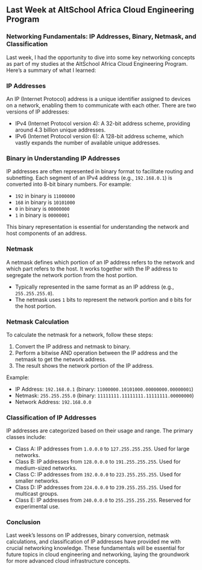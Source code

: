 ## Last Week at AltSchool Africa Cloud Engineering Program

### Networking Fundamentals: IP Addresses, Binary, Netmask, and Classification

Last week, I had the opportunity to dive into some key networking concepts as part of my studies at the AltSchool Africa Cloud Engineering Program. Here’s a summary of what I learned: 

### IP Addresses
An IP (Internet Protocol) address is a unique identifier assigned to devices on a network, enabling them to communicate with each other. There are two versions of IP addresses:

- IPv4 (Internet Protocol version 4): A 32-bit address scheme, providing around 4.3 billion unique addresses.
- IPv6 (Internet Protocol version 6): A 128-bit address scheme, which vastly expands the number of available unique addresses.

### Binary in Understanding IP Addresses
IP addresses are often represented in binary format to facilitate routing and subnetting. Each segment of an IPv4 address (e.g., `192.168.0.1`) is converted into 8-bit binary numbers. For example:

- `192` in binary is `11000000`
- `168` in binary is `10101000`
- `0` in binary is `00000000`
- `1` in binary is `00000001`

This binary representation is essential for understanding the network and host components of an address.

### Netmask
A netmask defines which portion of an IP address refers to the network and which part refers to the host. It works together with the IP address to segregate the network portion from the host portion.

- Typically represented in the same format as an IP address (e.g., `255.255.255.0`).
- The netmask uses `1` bits to represent the network portion and `0` bits for the host portion.

### Netmask Calculation
To calculate the netmask for a network, follow these steps:

1. Convert the IP address and netmask to binary.
2. Perform a bitwise AND operation between the IP address and the netmask to get the network address.
3. The result shows the network portion of the IP address.

Example:
- IP Address: `192.168.0.1` (binary: `11000000.10101000.00000000.00000001`)
- Netmask: `255.255.255.0` (binary: `11111111.11111111.11111111.00000000`)
- Network Address: `192.168.0.0`

### Classification of IP Addresses
IP addresses are categorized based on their usage and range. The primary classes include:

- Class A: IP addresses from `1.0.0.0` to `127.255.255.255`. Used for large networks.
- Class B: IP addresses from `128.0.0.0` to `191.255.255.255`. Used for medium-sized networks.
- Class C: IP addresses from `192.0.0.0` to `223.255.255.255`. Used for smaller networks.
- Class D: IP addresses from `224.0.0.0` to `239.255.255.255`. Used for multicast groups.
- Class E: IP addresses from `240.0.0.0` to `255.255.255.255`. Reserved for experimental use.

### Conclusion
Last week’s lessons on IP addresses, binary conversion, netmask calculations, and classification of IP addresses have provided me with crucial networking knowledge. These fundamentals will be essential for future topics in cloud engineering and networking, laying the groundwork for more advanced cloud infrastructure concepts.
